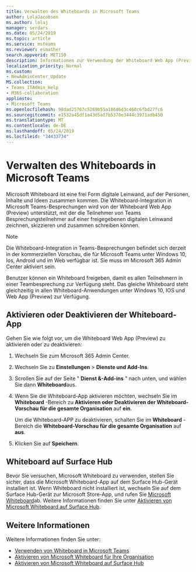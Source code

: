 ```yaml
---
title: Verwalten des Whiteboards in Microsoft Teams
author: LolaJacobsen
ms.author: lolaj
manager: serdars
ms.date: 05/24/2019
ms.topic: article
ms.service: msteams
ms.reviewer: esmather
search.appverid: MET150
description: Informationen zur Verwendung der Whiteboard Web App (Preview) in Microsoft Teams
localization_priority: Normal
ms.custom:
- NewAdminCenter_Update
MS.collection:
- Teams_ITAdmin_Help
- M365-collaboration
appliesto:
- Microsoft Teams
ms.openlocfilehash: 98dad25767c5269b55a186d6d3c460c6fbd27fc6
ms.sourcegitcommit: e1532a45df1a43d5af7b5370e3444c3971adb450
ms.translationtype: MT
ms.contentlocale: de-DE
ms.lasthandoff: 05/24/2019
ms.locfileid: "34433734"
---
```

<a name="manage-the-whiteboard-in-microsoft-teams"></a>Verwalten des Whiteboards in Microsoft Teams
==========================================

Microsoft Whiteboard ist eine frei Form digitale Leinwand, auf der Personen, Inhalte und Ideen zusammen kommen. Die Whiteboard-Integration in Microsoft Teams-Besprechungen wird von der Whiteboard Web App (Preview) unterstützt, mit der die Teilnehmer von Teams Besprechungsteilnehmer auf einer freigegebenen digitalen Leinwand zeichnen, skizzieren und zusammen schreiben können.

> [!NOTE]
> Die Whiteboard-Integration in Teams-Besprechungen befindet sich derzeit in der kommerziellen Vorschau, die für Microsoft Teams unter Windows 10, Ios, Android und im Web verfügbar ist. Sie muss im Microsoft 365 Admin Center aktiviert sein.

Benutzer können ein Whiteboard freigeben, damit es allen Teilnehmern in einer Teambesprechung zur Verfügung steht. Das gleiche Whiteboard steht gleichzeitig in allen Whiteboard-Anwendungen unter Windows 10, IOS und Web App (Preview) zur Verfügung.

## <a name="turn-on-or-turn-off-the-whiteboard-app"></a>Aktivieren oder Deaktivieren der Whiteboard-App

Gehen Sie wie folgt vor, um die Whiteboard Web App (Preview) zu aktivieren oder zu deaktivieren:

1. Wechseln Sie zum Microsoft 365 Admin Center.

2. Wechseln Sie zu **Einstellungen** > **Dienste und Add-Ins**.

3. Scrollen Sie auf der Seite " **Dienst &-Add-ins** " nach unten, und wählen Sie dann **Whiteboard**aus.

4. Wenn Sie die Whiteboard-App aktivieren möchten, wechseln Sie im **Whiteboard** -Bereich zu **Aktivieren oder Deaktivieren der Whiteboard-Vorschau für die gesamte Organisation** auf **ein**.

    Um die Whiteboard-APP zu deaktivieren, schalten Sie im **Whiteboard** -Bereich die **Whiteboard-Vorschau für die gesamte Organisation** auf **aus**.

5. Klicken Sie auf **Speichern**.

## <a name="whiteboard-on-surface-hub"></a>Whiteboard auf Surface Hub

Bevor Sie versuchen, Microsoft Whiteboard zu verwenden, stellen Sie sicher, dass die Microsoft Whiteboard-App auf dem Surface Hub-Gerät installiert ist. Wenn Whiteboard nicht installiert ist, wechseln Sie auf dem Surface Hub-Gerät zur Microsoft Store-App, und rufen Sie [Microsoft Whiteboard](https://www.microsoft.com/en-us/p/microsoft-whiteboard/9mspc6mp8fm4?activetab=pivot:overviewtab)ab. Weitere Informationen finden Sie unter [Aktivieren von Microsoft Whiteboard auf Surface Hub](https://support.office.com/article/enable-microsoft-whiteboard-on-surface-hub-b5df4539-f735-42ff-b22a-0f5e21be7627).

## <a name="more-information"></a>Weitere Informationen

Weitere Informationen finden Sie unter:

- [Verwenden von Whiteboard in Microsoft Teams](https://support.office.com/article/7a6e7218-e9dc-4ccc-89aa-b1a0bb9c31ee)
- [Aktivieren von Microsoft Whiteboard für Ihre Organisation](https://support.office.com/article/1caaa2e2-5c18-4bdf-b878-2d98f1da4b24)
- [Aktivieren von Microsoft Whiteboard auf Surface Hub](https://support.office.com/article/enable-microsoft-whiteboard-on-surface-hub-b5df4539-f735-42ff-b22a-0f5e21be7627)
